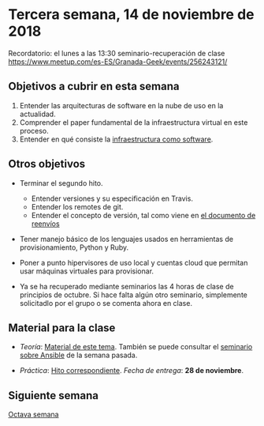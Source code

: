 # Tercera semana, 14 de noviembre de 2018

Recordatorio: el lunes a las 13:30 seminario-recuperación de clase
https://www.meetup.com/es-ES/Granada-Geek/events/256243121/

## Objetivos a cubrir en esta semana

1. Entender las arquitecturas de software en la nube de uso en la
   actualidad.
3. Comprender el paper fundamental de la infraestructura virtual en
   este proceso.
4. Entender en qué consiste la [infraestructura como software](https://jj.github.io/CC/documentos/temas/Provision). 

## Otros objetivos

* Terminar el segundo hito.
  * Entender versiones y su especificación en Travis.
  * Entender los remotes de git.
  * Entender el concepto de versión, tal como viene en [el documento
    de reenvíos](http://jj.github.io/CC/documentos/proyecto/Reenvios)

* Tener manejo básico de los lenguajes usados en herramientas de
  provisionamiento, Python y Ruby.
  
* Poner a punto hipervisores de uso local y cuentas cloud que permitan
  usar máquinas virtuales para provisionar.
  
* Ya se ha recuperado mediante seminarios las 4 horas de clase de principios de octubre. Si hace falta algún otro seminario, simplemente solicitadlo por el grupo o se comenta ahora en clase.

  
## Material para la clase


* *Teoría*: [Material de este tema](https://jj.github.io/CC/documentos/temas/Provision). También se puede consultar el [seminario sobre Ansible](https://www.youtube.com/watch?v=gFd9aj78_SM) de la semana pasada.

* *Práctica*:
  [Hito correspondiente](https://jj.github.io/CC/documentos/proyecto/3.Provisionamiento). *Fecha
  de entrega*: **28 de noviembre**. 


## Siguiente semana

[Octava semana](08-semana.md)
